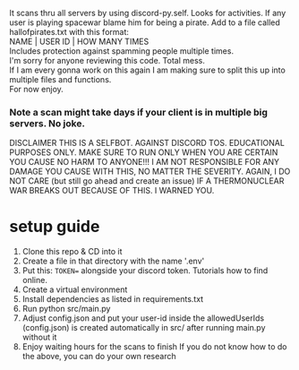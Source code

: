 It scans thru all servers by using discord-py.self. Looks for activities. If any user is playing spacewar blame him for being a pirate. Add to a file called hallofpirates.txt with this format:  
NAME | USER ID | HOW MANY TIMES  
Includes protection against spamming people multiple times.  
I'm sorry for anyone reviewing this code. Total mess.  
If I am every gonna work on this again I am making sure to split this up into multiple files and functions.  
For now enjoy.  
### Note a scan might take days if your client is in multiple big servers. No joke.
DISCLAIMER THIS IS A SELFBOT. AGAINST DISCORD TOS. EDUCATIONAL PURPOSES ONLY. MAKE SURE TO RUN ONLY WHEN YOU ARE CERTAIN YOU CAUSE NO HARM TO ANYONE!!! I AM NOT RESPONSIBLE FOR ANY DAMAGE YOU CAUSE WITH THIS, NO MATTER THE SEVERITY.
AGAIN, I DO NOT CARE (but still go ahead and create an issue) IF A THERMONUCLEAR WAR BREAKS OUT BECAUSE OF THIS. I WARNED YOU.
# setup guide
1. Clone this repo & CD into it
2. Create a file in that directory with the name '.env'
3. Put this: `TOKEN=` alongside your discord token. Tutorials how to find online.
4. Create a virtual environment
5. Install dependencies as listed in requirements.txt
6. Run python src/main.py
7. Adjust config.json and put your user-id inside the allowedUserIds (config.json) is created automatically in src/ after running main.py without it
8. Enjoy waiting hours for the scans to finish
If you do not know how to do the above, you can do your own research
